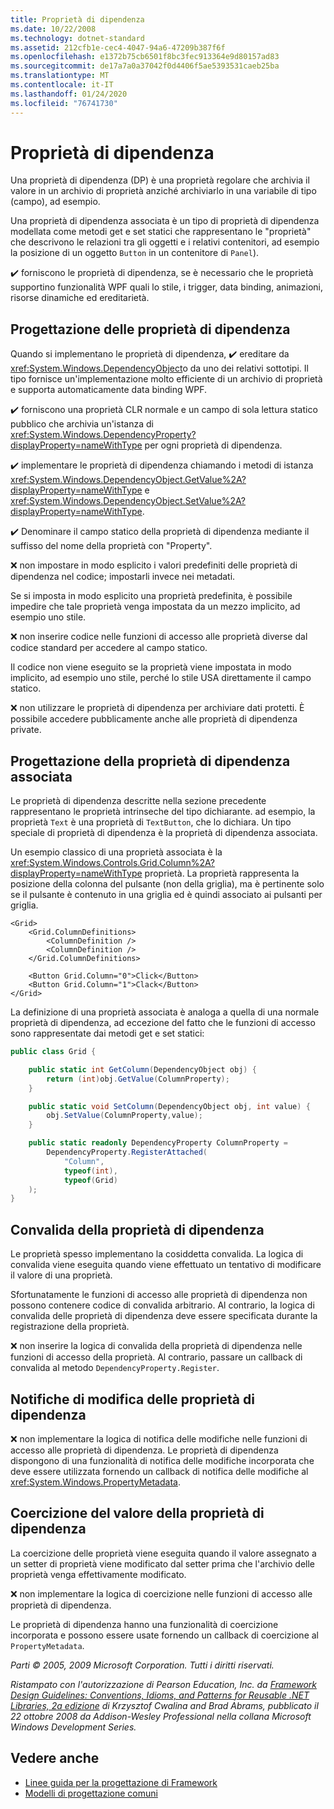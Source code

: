 ```yaml
---
title: Proprietà di dipendenza
ms.date: 10/22/2008
ms.technology: dotnet-standard
ms.assetid: 212cfb1e-cec4-4047-94a6-47209b387f6f
ms.openlocfilehash: e1372b75cb6501f8bc3fec913364e9d80157ad83
ms.sourcegitcommit: de17a7a0a37042f0d4406f5ae5393531caeb25ba
ms.translationtype: MT
ms.contentlocale: it-IT
ms.lasthandoff: 01/24/2020
ms.locfileid: "76741730"
---
```

# <a name="dependency-properties"></a>Proprietà di dipendenza
Una proprietà di dipendenza (DP) è una proprietà regolare che archivia il valore in un archivio di proprietà anziché archiviarlo in una variabile di tipo (campo), ad esempio.

 Una proprietà di dipendenza associata è un tipo di proprietà di dipendenza modellata come metodi get e set statici che rappresentano le "proprietà" che descrivono le relazioni tra gli oggetti e i relativi contenitori, ad esempio la posizione di un oggetto `Button` in un contenitore di `Panel`).

 ✔️ forniscono le proprietà di dipendenza, se è necessario che le proprietà supportino funzionalità WPF quali lo stile, i trigger, data binding, animazioni, risorse dinamiche ed ereditarietà.

## <a name="dependency-property-design"></a>Progettazione delle proprietà di dipendenza
 Quando si implementano le proprietà di dipendenza, ✔️ ereditare da <xref:System.Windows.DependencyObject>o da uno dei relativi sottotipi. Il tipo fornisce un'implementazione molto efficiente di un archivio di proprietà e supporta automaticamente data binding WPF.

 ✔️ forniscono una proprietà CLR normale e un campo di sola lettura statico pubblico che archivia un'istanza di <xref:System.Windows.DependencyProperty?displayProperty=nameWithType> per ogni proprietà di dipendenza.

 ✔️ implementare le proprietà di dipendenza chiamando i metodi di istanza <xref:System.Windows.DependencyObject.GetValue%2A?displayProperty=nameWithType> e <xref:System.Windows.DependencyObject.SetValue%2A?displayProperty=nameWithType>.

 ✔️ Denominare il campo statico della proprietà di dipendenza mediante il suffisso del nome della proprietà con "Property".

 ❌ non impostare in modo esplicito i valori predefiniti delle proprietà di dipendenza nel codice; impostarli invece nei metadati.

 Se si imposta in modo esplicito una proprietà predefinita, è possibile impedire che tale proprietà venga impostata da un mezzo implicito, ad esempio uno stile.

 ❌ non inserire codice nelle funzioni di accesso alle proprietà diverse dal codice standard per accedere al campo statico.

 Il codice non viene eseguito se la proprietà viene impostata in modo implicito, ad esempio uno stile, perché lo stile USA direttamente il campo statico.

 ❌ non utilizzare le proprietà di dipendenza per archiviare dati protetti. È possibile accedere pubblicamente anche alle proprietà di dipendenza private.

## <a name="attached-dependency-property-design"></a>Progettazione della proprietà di dipendenza associata
 Le proprietà di dipendenza descritte nella sezione precedente rappresentano le proprietà intrinseche del tipo dichiarante. ad esempio, la proprietà `Text` è una proprietà di `TextButton`, che lo dichiara. Un tipo speciale di proprietà di dipendenza è la proprietà di dipendenza associata.

 Un esempio classico di una proprietà associata è la <xref:System.Windows.Controls.Grid.Column%2A?displayProperty=nameWithType> proprietà. La proprietà rappresenta la posizione della colonna del pulsante (non della griglia), ma è pertinente solo se il pulsante è contenuto in una griglia ed è quindi associato ai pulsanti per griglia.

```xaml
<Grid>
    <Grid.ColumnDefinitions>
        <ColumnDefinition />
        <ColumnDefinition />
    </Grid.ColumnDefinitions>

    <Button Grid.Column="0">Click</Button>
    <Button Grid.Column="1">Clack</Button>
</Grid>
```

 La definizione di una proprietà associata è analoga a quella di una normale proprietà di dipendenza, ad eccezione del fatto che le funzioni di accesso sono rappresentate dai metodi get e set statici:

```csharp
public class Grid {

    public static int GetColumn(DependencyObject obj) {
        return (int)obj.GetValue(ColumnProperty);
    }

    public static void SetColumn(DependencyObject obj, int value) {
        obj.SetValue(ColumnProperty,value);
    }

    public static readonly DependencyProperty ColumnProperty =
        DependencyProperty.RegisterAttached(
            "Column",
            typeof(int),
            typeof(Grid)
    );
}
```

## <a name="dependency-property-validation"></a>Convalida della proprietà di dipendenza
 Le proprietà spesso implementano la cosiddetta convalida. La logica di convalida viene eseguita quando viene effettuato un tentativo di modificare il valore di una proprietà.

 Sfortunatamente le funzioni di accesso alle proprietà di dipendenza non possono contenere codice di convalida arbitrario. Al contrario, la logica di convalida delle proprietà di dipendenza deve essere specificata durante la registrazione della proprietà.

 ❌ non inserire la logica di convalida della proprietà di dipendenza nelle funzioni di accesso della proprietà. Al contrario, passare un callback di convalida al metodo `DependencyProperty.Register`.

## <a name="dependency-property-change-notifications"></a>Notifiche di modifica delle proprietà di dipendenza
 ❌ non implementare la logica di notifica delle modifiche nelle funzioni di accesso alle proprietà di dipendenza. Le proprietà di dipendenza dispongono di una funzionalità di notifica delle modifiche incorporata che deve essere utilizzata fornendo un callback di notifica delle modifiche al <xref:System.Windows.PropertyMetadata>.

## <a name="dependency-property-value-coercion"></a>Coercizione del valore della proprietà di dipendenza
 La coercizione delle proprietà viene eseguita quando il valore assegnato a un setter di proprietà viene modificato dal setter prima che l'archivio delle proprietà venga effettivamente modificato.

 ❌ non implementare la logica di coercizione nelle funzioni di accesso alle proprietà di dipendenza.

 Le proprietà di dipendenza hanno una funzionalità di coercizione incorporata e possono essere usate fornendo un callback di coercizione al `PropertyMetadata`.

 *Parti © 2005, 2009 Microsoft Corporation. Tutti i diritti riservati.*

 *Ristampato con l'autorizzazione di Pearson Education, Inc. da [Framework Design Guidelines: Conventions, Idioms, and Patterns for Reusable .NET Libraries, 2a edizione](https://www.informit.com/store/framework-design-guidelines-conventions-idioms-and-9780321545619) di Krzysztof Cwalina and Brad Abrams, pubblicato il 22 ottobre 2008 da Addison-Wesley Professional nella collana Microsoft Windows Development Series.*

## <a name="see-also"></a>Vedere anche

- [Linee guida per la progettazione di Framework](../../../docs/standard/design-guidelines/index.md)
- [Modelli di progettazione comuni](../../../docs/standard/design-guidelines/common-design-patterns.md)
